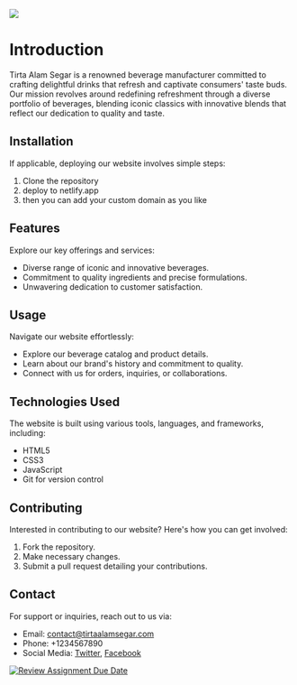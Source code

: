 ![](./assets/documentation/tirta-alam-segar.gif)

# Introduction
Tirta Alam Segar is a renowned beverage manufacturer committed to crafting delightful drinks that refresh and captivate consumers' taste buds. Our mission revolves around redefining refreshment through a diverse portfolio of beverages, blending iconic classics with innovative blends that reflect our dedication to quality and taste.

## Installation
If applicable, deploying our website involves simple steps:
1. Clone the repository
2. deploy to netlify.app
3. then you can add your custom domain as you like

## Features
Explore our key offerings and services:
- Diverse range of iconic and innovative beverages.
- Commitment to quality ingredients and precise formulations.
- Unwavering dedication to customer satisfaction.

## Usage
Navigate our website effortlessly:
- Explore our beverage catalog and product details.
- Learn about our brand's history and commitment to quality.
- Connect with us for orders, inquiries, or collaborations.

## Technologies Used
The website is built using various tools, languages, and frameworks, including:
- HTML5
- CSS3
- JavaScript
- Git for version control

## Contributing
Interested in contributing to our website? Here's how you can get involved:
1. Fork the repository.
2. Make necessary changes.
3. Submit a pull request detailing your contributions.


## Contact
For support or inquiries, reach out to us via:
- Email: [contact@tirtaalamsegar.com](mailto:contact@tirtaalamsegar.com)
- Phone: +1234567890
- Social Media: [Twitter](https://twitter.com/tirtaalamsegar), [Facebook](https://facebook.com/tirtaalamsegar)


[![Review Assignment Due Date](https://classroom.github.com/assets/deadline-readme-button-24ddc0f5d75046c5622901739e7c5dd533143b0c8e959d652212380cedb1ea36.svg)](https://classroom.github.com/a/_e9whi2b)
